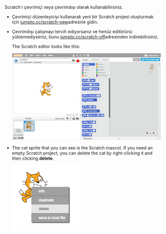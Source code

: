 Scratch'ı çevrimiçi veya çevrimdışı olarak kullanabilirsiniz.

+ Çevrimiçi düzenleyiciyi kullanarak yeni bir Scratch projesi oluşturmak için <a href="http://jumpto.cc/scratch-new" target="_blank">jumpto.cc/scratch-new</a>adresine gidin.

+ Çevrimdışı çalışmayı tercih ediyorsanız ve henüz editörünü yüklemediyseniz, bunu <a href="http://jumpto.cc/scratch-off" target="_blank">jumpto.cc/scratch-off</a>adresinden indirebilirsiniz.
    
    The Scratch editor looks like this:
    
    ![screenshot](images/scratch-editor.png)

+ The cat sprite that you can see is the Scratch mascot. If you need an empty Scratch project, you can delete the cat by right-clicking it and then clicking **delete**.
    
    ![screenshot](images/delete.png)